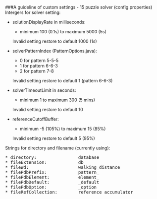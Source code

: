 ###A guideline of custom settings - 15 puzzle solver (config.properties)
Intergers for solver setting:
* solutionDisplayRate in milliseconds:  
  * minimum 100 (0.1s) to maximum 5000 (5s)  

  Invalid setting restore to default 1000 (1s)  

* solverPatternIndex (PatternOptions.java):  
  * 0 for pattern 5-5-5  
  * 1 for pattern 6-6-3  
  * 2 for pattern 7-8  

  Invalid setting restore to default 1 (pattern 6-6-3)  

* solverTimeoutLimit in seconds:  
  * minimum 1 to maximum 300 (5 mins)  

  Invalid setting restore to default 10  

* referenceCutoffBuffer:  
  * minimum -5 (105%) to maximum 15 (85%)  

  Invalid setting restore to default 5 (95%)  

Strings for directory and filename (currently using):
<pre>
* directory:				database
* fileExtension:			db
* fileWd:					walking_distance
* filePdbPrefix:			pattern_
* filePdbElement:			element_
* filePdbDefault:			_default
* filePdbOption:			_option
* fileRefCollection:		reference_accumulator</pre>
